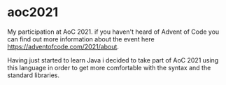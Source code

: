 # aoc2021
My participation at AoC 2021. if you haven't heard of Advent of Code you can find out more information about the event here https://adventofcode.com/2021/about.

Having just started to learn Java i decided to take part of AoC 2021 using this language in order to get more comfortable with the syntax and the standard libraries.
